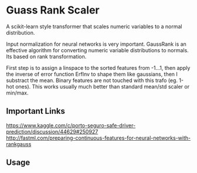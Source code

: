 # Guass Rank Scaler
  
A scikit-learn style transformer that scales numeric variables to a normal distribution. 

Input normalization for neural networks is very important. GaussRank is an effective algorithm for converting numeric variable distributions to normals. Its based on rank transformation.

First step is to assign a linspace to the sorted features from -1…1, then apply the inverse of error function ErfInv to shape them like gaussians, then I substract the mean. Binary features are not touched with this trafo (eg. 1-hot ones). This works usually much better than standard mean/std scaler or min/max.
  
## Important Links
  
https://www.kaggle.com/c/porto-seguro-safe-driver-prediction/discussion/44629#250927  
http://fastml.com/preparing-continuous-features-for-neural-networks-with-rankgauss  
  
## Usage


